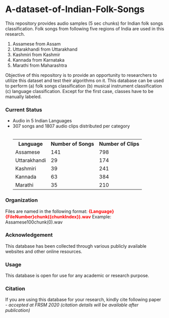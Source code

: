 # A-dataset-of-Indian-Folk-Songs

This repository provides audio samples (5 sec
chunks) for Indian folk songs classification. Folk
songs from following five regions of India are used
in this research.

<ol>
  <li>Assamese from Assam</li>
  <li>Uttarakhandi from Uttarakhand</li>
  <li>Kashmiri from Kashmir</li>
  <li>Kannada from Karnataka</li>
  <li>Marathi from Maharashtra</li>
</ol> 

Objective of this repository is to provide an
opportunity to researchers to utilize this dataset
and test their algorithms on it. This database can
be used to perform (a) folk songs classification (b)
musical instrument classification (c) language
classification. Except for the first case, classes have
to be manually labeled.

<h3>Current Status</h3>
<ul>
  <li>Audio in 5 Indian Languages</li>
  <li>307 songs and 1807 audio clips distributed per category</li>
  <br>
  <table>
    <tr>
      <th>Language</th>
      <th>Number of Songs</th>
      <th>Number of Clips</th>
    </tr>
    <tr>
      <td>Assamese</td>
      <td>141</td>
      <td>798</td>
    </tr>
    <tr>
      <td>Uttarakhandi</td>
      <td>29</td>
      <td>174</td>
    </tr>
    <tr>
      <td>Kashmiri</td>
      <td>39</td>
      <td>241</td>
    </tr>
    <tr>
      <td>Kannada</td>
      <td>63</td>
      <td>384</td>
    </tr>
    <tr>
      <td>Marathi</td>
      <td>35</td>
      <td>210</td>
    </tr>
  </table>
</ul>

<h3>Organization</h3>
Files are named in the following format: <b style='color:red'>{Language}{FileNumber}chunk({chunkIndex}).wav</b> Example: Assamese100chunk(0).wav

<h3>Acknowledgement</h3>
This database has been collected through various
publicly available websites and other online
resources.

<h3>Usage</h3>
This database is open for use for any academic or
research purpose.

<h3>Citation</h3>
If you are using this database for your research,
kindly cite following paper
<i>- accepted at FRSM 2020 (citation details will be
available after publication)</i>
